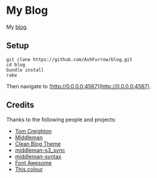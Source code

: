 My Blog
================

My [blog](http://ashfurrow.com).

Setup
----------------

```shell
git clone https://github.com/AshFurrow/blog.git
cd blog
bundle install
rake
```

Then navigate to [http://0.0.0.0:4567](http://0.0.0.0:4567).

Credits
----------------

Thanks to the following people and projects:

- [Tom Creighton](https://twitter.com/ashfurrow/status/523393606431019008)
- [Middleman](http://middlemanapp.com)
- [Clean Blog Theme](http://startbootstrap.com/template-overviews/clean-blog/)
- [middleman-s3_sync](https://github.com/fredjean/middleman-s3_sync)
- [middleman-syntax](https://github.com/middleman/middleman-syntax)
- [Font Awesome](http://fortawesome.github.io/Font-Awesome/icons/)
- [This colour](http://www.colourlovers.com/color/398CCC/Walton)
